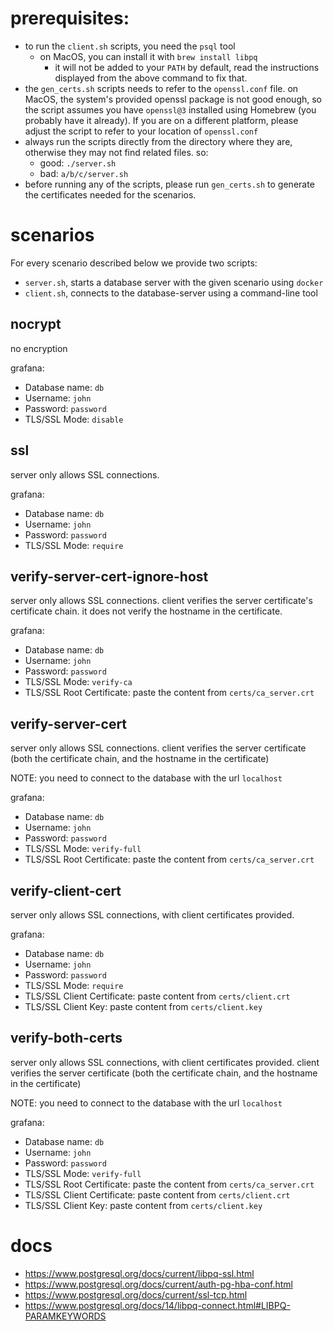 # prerequisites:

- to run the `client.sh` scripts, you need the `psql` tool
  - on MacOS, you can install it with `brew install libpq`
    - it will not be added to your `PATH` by default, read the instructions displayed from the above command to fix that.
- the `gen_certs.sh` scripts needs to refer to the `openssl.conf` file. on MacOS, the system's provided openssl package is not good enough, so the script assumes you have `openssl@3` installed using Homebrew (you probably have it already). If you are on a different platform, please adjust the script to refer to your location of `openssl.conf`
- always run the scripts directly from the directory where they are, otherwise they may not find related files. so:
  - good: `./server.sh`
  - bad: `a/b/c/server.sh`
- before running any of the scripts, please run `gen_certs.sh` to generate the certificates needed for the scenarios.

# scenarios

For every scenario described below we provide two scripts:

- `server.sh`, starts a database server with the given scenario using `docker`
- `client.sh`, connects to the database-server using a command-line tool

## nocrypt

no encryption

grafana:

- Database name: `db`
- Username: `john`
- Password: `password`
- TLS/SSL Mode: `disable`

## ssl

server only allows SSL connections.

grafana:

- Database name: `db`
- Username: `john`
- Password: `password`
- TLS/SSL Mode: `require`

## verify-server-cert-ignore-host

server only allows SSL connections. client verifies the server certificate's certificate chain. it does not verify the hostname in the certificate.

grafana:

- Database name: `db`
- Username: `john`
- Password: `password`
- TLS/SSL Mode: `verify-ca`
- TLS/SSL Root Certificate: paste the content from `certs/ca_server.crt`

## verify-server-cert

server only allows SSL connections. client verifies the server certificate (both the certificate chain, and the hostname in the certificate)

NOTE: you need to connect to the database with the url `localhost`

grafana:

- Database name: `db`
- Username: `john`
- Password: `password`
- TLS/SSL Mode: `verify-full`
- TLS/SSL Root Certificate: paste the content from `certs/ca_server.crt`

## verify-client-cert

server only allows SSL connections, with client certificates provided.

grafana:

- Database name: `db`
- Username: `john`
- Password: `password`
- TLS/SSL Mode: `require`
- TLS/SSL Client Certificate: paste content from `certs/client.crt`
- TLS/SSL Client Key: paste content from `certs/client.key`

## verify-both-certs

server only allows SSL connections, with client certificates provided. client verifies the server certificate (both the certificate chain, and the hostname in the certificate)

NOTE: you need to connect to the database with the url `localhost`

grafana:

- Database name: `db`
- Username: `john`
- Password: `password`
- TLS/SSL Mode: `verify-full`
- TLS/SSL Root Certificate: paste the content from `certs/ca_server.crt`
- TLS/SSL Client Certificate: paste content from `certs/client.crt`
- TLS/SSL Client Key: paste content from `certs/client.key`

# docs

- https://www.postgresql.org/docs/current/libpq-ssl.html
- https://www.postgresql.org/docs/current/auth-pg-hba-conf.html
- https://www.postgresql.org/docs/current/ssl-tcp.html
- https://www.postgresql.org/docs/14/libpq-connect.html#LIBPQ-PARAMKEYWORDS
